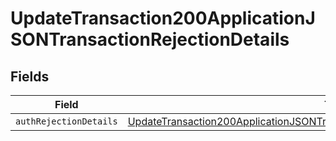 # UpdateTransaction200ApplicationJSONTransactionRejectionDetails


## Fields

| Field                                                                                                                                                                                               | Type                                                                                                                                                                                                | Required                                                                                                                                                                                            | Description                                                                                                                                                                                         |
| --------------------------------------------------------------------------------------------------------------------------------------------------------------------------------------------------- | --------------------------------------------------------------------------------------------------------------------------------------------------------------------------------------------------- | --------------------------------------------------------------------------------------------------------------------------------------------------------------------------------------------------- | --------------------------------------------------------------------------------------------------------------------------------------------------------------------------------------------------- |
| `authRejectionDetails`                                                                                                                                                                              | [UpdateTransaction200ApplicationJSONTransactionRejectionDetailsAuthRejectionDetails](../../models/operations/updatetransaction200applicationjsontransactionrejectiondetailsauthrejectiondetails.md) | :heavy_minus_sign:                                                                                                                                                                                  | N/A                                                                                                                                                                                                 |